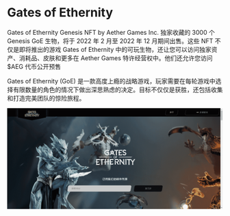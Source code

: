 # Gates of Ethernity

Gates of Ethernity Genesis NFT by Aether Games Inc. 独家收藏的 3000 个 Genesis GoE 生物，将于 2022 年 2 月至 2022 年 12 月期间出售。这些 NFT 不仅是即将推出的游戏 Gates of Ethernity 中的可玩生物，还让您可以访问独家资产、消耗品、皮肤和更多在 Aether Games 特许经营权中。他们还允许您访问 $AEG 代币公开预售

Gates of Ethernity (GoE) 是一款高度上瘾的战略游戏，玩家需要在每轮游戏中选择有限数量的角色的情况下做出深思熟虑的决定。目标不仅仅是获胜，还包括收集和打造完美团队的惊险旅程。

![nft](23134_new.png)
